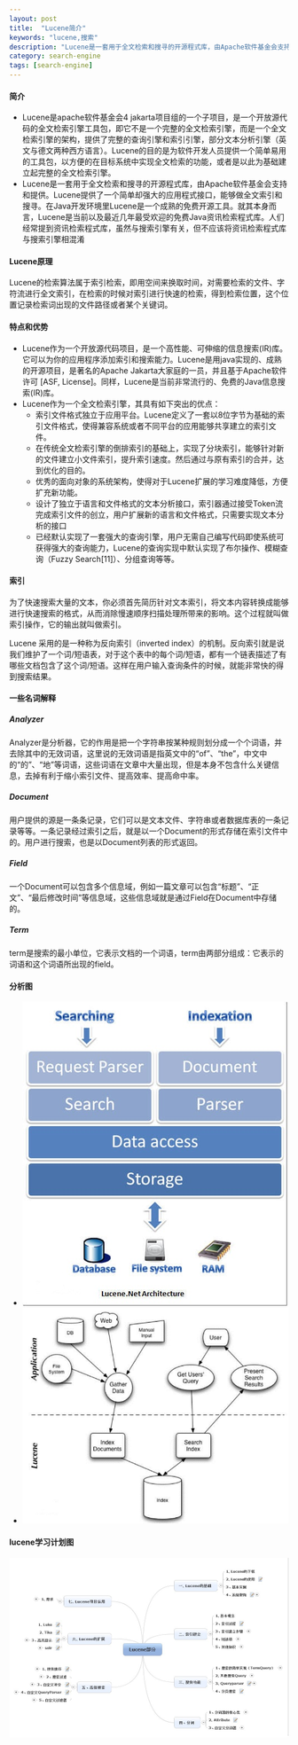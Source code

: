```yaml
---
layout: post
title:  "Lucene简介"
keywords: "lucene,搜索"
description: "Lucene是一套用于全文检索和搜寻的开源程式库，由Apache软件基金会支持和提供。Lucene提供了一个简单却强大的应用程式接口，能够做全文索引和搜寻"
category: search-engine
tags: [search-engine]
---
```

#### 简介
* Lucene是apache软件基金会4 jakarta项目组的一个子项目，是一个开放源代码的全文检索引擎工具包，即它不是一个完整的全文检索引擎，而是一个全文检索引擎的架构，提供了完整的查询引擎和索引引擎，部分文本分析引擎（英文与德文两种西方语言）。Lucene的目的是为软件开发人员提供一个简单易用的工具包，以方便的在目标系统中实现全文检索的功能，或者是以此为基础建立起完整的全文检索引擎。<br>
* Lucene是一套用于全文检索和搜寻的开源程式库，由Apache软件基金会支持和提供。Lucene提供了一个简单却强大的应用程式接口，能够做全文索引和搜寻。在Java开发环境里Lucene是一个成熟的免费开源工具。就其本身而言，Lucene是当前以及最近几年最受欢迎的免费Java资讯检索程式库。人们经常提到资讯检索程式库，虽然与搜索引擎有关，但不应该将资讯检索程式库与搜索引擎相混淆

#### Lucene原理
Lucene的检索算法属于索引检索，即用空间来换取时间，对需要检索的文件、字符流进行全文索引，在检索的时候对索引进行快速的检索，得到检索位置，这个位置记录检索词出现的文件路径或者某个关键词。

#### 特点和优势
* Lucene作为一个开放源代码项目，是一个高性能、可伸缩的信息搜索(IR)库。它可以为你的应用程序添加索引和搜索能力。Lucene是用java实现的、成熟的开源项目，是著名的Apache Jakarta大家庭的一员，并且基于Apache软件许可 [ASF, License]。同样，Lucene是当前非常流行的、免费的Java信息搜索(IR)库。
* Lucene作为一个全文检索引擎，其具有如下突出的优点：
  * 索引文件格式独立于应用平台。Lucene定义了一套以8位字节为基础的索引文件格式，使得兼容系统或者不同平台的应用能够共享建立的索引文件。
  * 在传统全文检索引擎的倒排索引的基础上，实现了分块索引，能够针对新的文件建立小文件索引，提升索引速度。然后通过与原有索引的合并，达到优化的目的。
  * 优秀的面向对象的系统架构，使得对于Lucene扩展的学习难度降低，方便扩充新功能。
  * 设计了独立于语言和文件格式的文本分析接口，索引器通过接受Token流完成索引文件的创立，用户扩展新的语言和文件格式，只需要实现文本分析的接口
  * 已经默认实现了一套强大的查询引擎，用户无需自己编写代码即使系统可获得强大的查询能力，Lucene的查询实现中默认实现了布尔操作、模糊查询（Fuzzy Search[11]）、分组查询等等。
  
#### 索引
为了快速搜索大量的文本，你必须首先简历针对文本索引，将文本内容转换成能够进行快速搜索的格式，从而消除慢速顺序扫描处理所带来的影响。这个过程就叫做索引操作，它的输出就叫做索引。

Lucene 采用的是一种称为反向索引（inverted index）的机制。反向索引就是说我们维护了一个词/短语表，对于这个表中的每个词/短语，都有一个链表描述了有哪些文档包含了这个词/短语。这样在用户输入查询条件的时候，就能非常快的得到搜索结果。

#### 一些名词解释
##### Analyzer
Analyzer是分析器，它的作用是把一个字符串按某种规则划分成一个个词语，并去除其中的无效词语，这里说的无效词语是指英文中的“of”、“the”，中文中的“的”、“地”等词语，这些词语在文章中大量出现，但是本身不包含什么关键信息，去掉有利于缩小索引文件、提高效率、提高命中率。

##### Document
用户提供的源是一条条记录，它们可以是文本文件、字符串或者数据库表的一条记录等等。一条记录经过索引之后，就是以一个Document的形式存储在索引文件中的。用户进行搜索，也是以Document列表的形式返回。

##### Field
一个Document可以包含多个信息域，例如一篇文章可以包含“标题”、“正文”、“最后修改时间”等信息域，这些信息域就是通过Field在Document中存储的。

##### Term
term是搜索的最小单位，它表示文档的一个词语，term由两部分组成：它表示的词语和这个词语所出现的field。

#### 分析图
* ![图1](/static/images/lucene01.jpg)
* ![图2](/static/images/lucene02.jpg)

#### lucene学习计划图
![图3](/static/images/lucene03.jpg)

